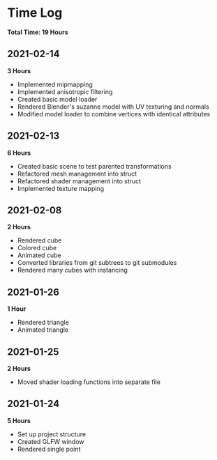 # Time Log
**Total Time: 19 Hours**

## 2021-02-14
**3 Hours**
- Implemented mipmapping
- Implemented anisotropic filtering
- Created basic model loader
- Rendered Blender's suzanne model with UV texturing and normals
- Modified model loader to combine vertices with identical attributes

## 2021-02-13
**6 Hours**
- Created basic scene to test parented transformations
- Refactored mesh management into struct
- Refactored shader management into struct
- Implemented texture mapping

## 2021-02-08
**2 Hours**
- Rendered cube
- Colored cube
- Animated cube
- Converted libraries from git subtrees to git submodules
- Rendered many cubes with instancing

## 2021-01-26
**1 Hour**
- Rendered triangle
- Animated triangle

## 2021-01-25
**2 Hours**
- Moved shader loading functions into separate file

## 2021-01-24
**5 Hours**
- Set up project structure
- Created GLFW window
- Rendered single point